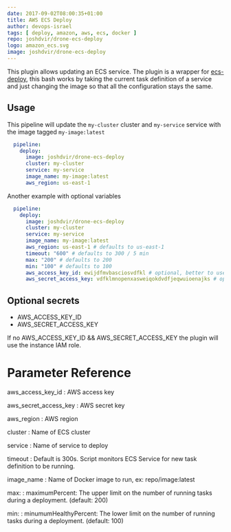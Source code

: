 ```yaml
---
date: 2017-09-02T08:00:35+01:00
title: AWS ECS Deploy
author: devops-israel
tags: [ deploy, amazon, aws, ecs, docker ]
repo: joshdvir/drone-ecs-deploy
logo: amazon_ecs.svg
image: joshdvir/drone-ecs-deploy
---
```


This plugin allows updating an ECS service.
The plugin is a wrapper for [ecs-deploy](https://github.com/silinternational/ecs-deploy/), this bash works by taking the current task definition of a service and just changing the image so that all the configuration stays the same.

## Usage

This pipeline will update the `my-cluster` cluster and `my-service` service with the image tagged `my-image:latest`

```yaml
  pipeline:
    deploy:
      image: joshdvir/drone-ecs-deploy
      cluster: my-cluster
      service: my-service
      image_name: my-image:latest
      aws_region: us-east-1
```

Another example with optional variables

```yaml
  pipeline:
    deploy:
      image: joshdvir/drone-ecs-deploy
      cluster: my-cluster
      service: my-service
      image_name: my-image:latest
      aws_region: us-east-1 # defaults to us-east-1
      timeout: "600" # defaults to 300 / 5 min
      max: "200" # defaults to 200
      min: "100" # defaults to 100
      aws_access_key_id: ewijdfmvbasciosvdfkl # optional, better to use as secret
      aws_secret_access_key: vdfklmnopenxasweiqokdvdfjeqwuioenajks # optional, better to use as secret
```

## Optional secrets

* AWS_ACCESS_KEY_ID
* AWS_SECRET_ACCESS_KEY

If no AWS_ACCESS_KEY_ID && AWS_SECRET_ACCESS_KEY the plugin will use the instance IAM role.

# Parameter Reference

aws_access_key_id
: AWS access key

aws_secret_access_key
: AWS secret key

aws_region
: AWS region

cluster
: Name of ECS cluster

service
: Name of service to deploy

timeout
: Default is 300s. Script monitors ECS Service for new task definition to be running.

image_name
: Name of Docker image to run, ex: repo/image:latest

max:
: maximumPercent: The upper limit on the number of running tasks during a deployment. (default: 200)

min:
: minumumHealthyPercent: The lower limit on the number of running tasks during a deployment. (default: 100)
